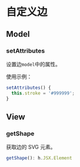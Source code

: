 # 自定义边

## Model

### setAttributes

设置边`model`中的属性。

使用示例：

```ts
setAttributes() {
  this.stroke = '#999999';
}
```

## View

### getShape

获取边的 SVG 元素。

```ts
getShape(): h.JSX.Element
```
